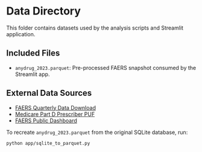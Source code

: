 # Data Directory

This folder contains datasets used by the analysis scripts and Streamlit application.

## Included Files
- `anydrug_2023.parquet`: Pre-processed FAERS snapshot consumed by the Streamlit app.

## External Data Sources
- [FAERS Quarterly Data Download](https://fis.fda.gov/extensions/FPD-QDE-FAERS/FPD-QDE-FAERS.html)
- [Medicare Part D Prescriber PUF](https://data.cms.gov/provider-summary-by-type-of-service/medicare-part-d-prescribers/medicare-part-d-prescribers-by-provider-and-drug)
- [FAERS Public Dashboard](https://www.fda.gov/drugs/questions-and-answers-fdas-adverse-event-reporting-system-faers/fda-adverse-event-reporting-system-faers-public-dashboard)

To recreate `anydrug_2023.parquet` from the original SQLite database, run:

```bash
python app/sqlite_to_parquet.py
```

